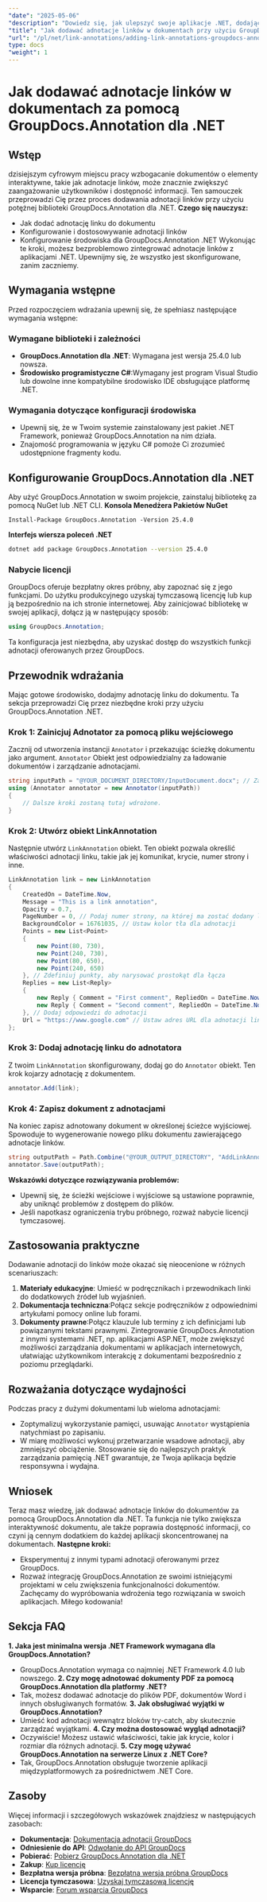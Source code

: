 ```yaml
---
"date": "2025-05-06"
"description": "Dowiedz się, jak ulepszyć swoje aplikacje .NET, dodając interaktywne adnotacje linków przy użyciu potężnej biblioteki GroupDocs.Annotation. Postępuj zgodnie z naszym przewodnikiem krok po kroku i popraw interaktywność dokumentu już dziś."
"title": "Jak dodawać adnotacje linków w dokumentach przy użyciu GroupDocs.Annotation dla .NET | Podręcznik programisty"
"url": "/pl/net/link-annotations/adding-link-annotations-groupdocs-annotation-dotnet/"
type: docs
"weight": 1
---
```


# Jak dodawać adnotacje linków w dokumentach za pomocą GroupDocs.Annotation dla .NET
## Wstęp
dzisiejszym cyfrowym miejscu pracy wzbogacanie dokumentów o elementy interaktywne, takie jak adnotacje linków, może znacznie zwiększyć zaangażowanie użytkowników i dostępność informacji. Ten samouczek przeprowadzi Cię przez proces dodawania adnotacji linków przy użyciu potężnej biblioteki GroupDocs.Annotation dla .NET.
**Czego się nauczysz:**
- Jak dodać adnotację linku do dokumentu
- Konfigurowanie i dostosowywanie adnotacji linków
- Konfigurowanie środowiska dla GroupDocs.Annotation .NET
Wykonując te kroki, możesz bezproblemowo zintegrować adnotacje linków z aplikacjami .NET. Upewnijmy się, że wszystko jest skonfigurowane, zanim zaczniemy.
## Wymagania wstępne
Przed rozpoczęciem wdrażania upewnij się, że spełniasz następujące wymagania wstępne:
### Wymagane biblioteki i zależności
- **GroupDocs.Annotation dla .NET**: Wymagana jest wersja 25.4.0 lub nowsza.
- **Środowisko programistyczne C#**:Wymagany jest program Visual Studio lub dowolne inne kompatybilne środowisko IDE obsługujące platformę .NET.
### Wymagania dotyczące konfiguracji środowiska
- Upewnij się, że w Twoim systemie zainstalowany jest pakiet .NET Framework, ponieważ GroupDocs.Annotation na nim działa.
- Znajomość programowania w języku C# pomoże Ci zrozumieć udostępnione fragmenty kodu.
## Konfigurowanie GroupDocs.Annotation dla .NET
Aby użyć GroupDocs.Annotation w swoim projekcie, zainstaluj bibliotekę za pomocą NuGet lub .NET CLI.
**Konsola Menedżera Pakietów NuGet**
```shell
Install-Package GroupDocs.Annotation -Version 25.4.0
```
**Interfejs wiersza poleceń .NET**
```bash
dotnet add package GroupDocs.Annotation --version 25.4.0
```
### Nabycie licencji
GroupDocs oferuje bezpłatny okres próbny, aby zapoznać się z jego funkcjami. Do użytku produkcyjnego uzyskaj tymczasową licencję lub kup ją bezpośrednio na ich stronie internetowej.
Aby zainicjować bibliotekę w swojej aplikacji, dołącz ją w następujący sposób:
```csharp
using GroupDocs.Annotation;
```
Ta konfiguracja jest niezbędna, aby uzyskać dostęp do wszystkich funkcji adnotacji oferowanych przez GroupDocs.
## Przewodnik wdrażania
Mając gotowe środowisko, dodajmy adnotację linku do dokumentu. Ta sekcja przeprowadzi Cię przez niezbędne kroki przy użyciu GroupDocs.Annotation .NET.
### Krok 1: Zainicjuj Adnotator za pomocą pliku wejściowego
Zacznij od utworzenia instancji `Annotator` i przekazując ścieżkę dokumentu jako argument. `Annotator` Obiekt jest odpowiedzialny za ładowanie dokumentów i zarządzanie adnotacjami.
```csharp
string inputPath = "@YOUR_DOCUMENT_DIRECTORY/InputDocument.docx"; // Zastąp ścieżką swojego dokumentu
using (Annotator annotator = new Annotator(inputPath))
{
    // Dalsze kroki zostaną tutaj wdrożone.
}
```
### Krok 2: Utwórz obiekt LinkAnnotation
Następnie utwórz `LinkAnnotation` obiekt. Ten obiekt pozwala określić właściwości adnotacji linku, takie jak jej komunikat, krycie, numer strony i inne.
```csharp
LinkAnnotation link = new LinkAnnotation
{
    CreatedOn = DateTime.Now,
    Message = "This is a link annotation",
    Opacity = 0.7,
    PageNumber = 0, // Podaj numer strony, na której ma zostać dodany link
    BackgroundColor = 16761035, // Ustaw kolor tła dla adnotacji
    Points = new List<Point>
    {
        new Point(80, 730),
        new Point(240, 730),
        new Point(80, 650),
        new Point(240, 650)
    }, // Zdefiniuj punkty, aby narysować prostokąt dla łącza
    Replies = new List<Reply>
    {
        new Reply { Comment = "First comment", RepliedOn = DateTime.Now },
        new Reply { Comment = "Second comment", RepliedOn = DateTime.Now }
    }, // Dodaj odpowiedzi do adnotacji
    Url = "https://www.google.com" // Ustaw adres URL dla adnotacji linku
};
```
### Krok 3: Dodaj adnotację linku do adnotatora
Z twoim `LinkAnnotation` skonfigurowany, dodaj go do `Annotator` obiekt. Ten krok kojarzy adnotację z dokumentem.
```csharp
annotator.Add(link);
```
### Krok 4: Zapisz dokument z adnotacjami
Na koniec zapisz adnotowany dokument w określonej ścieżce wyjściowej. Spowoduje to wygenerowanie nowego pliku dokumentu zawierającego adnotacje linków.
```csharp
string outputPath = Path.Combine("@YOUR_OUTPUT_DIRECTORY", "AddLinkAnnotation-output.docx");
annotator.Save(outputPath);
```
**Wskazówki dotyczące rozwiązywania problemów:**
- Upewnij się, że ścieżki wejściowe i wyjściowe są ustawione poprawnie, aby uniknąć problemów z dostępem do plików.
- Jeśli napotkasz ograniczenia trybu próbnego, rozważ nabycie licencji tymczasowej.
## Zastosowania praktyczne
Dodawanie adnotacji do linków może okazać się nieocenione w różnych scenariuszach:
1. **Materiały edukacyjne**: Umieść w podręcznikach i przewodnikach linki do dodatkowych źródeł lub wyjaśnień.
2. **Dokumentacja techniczna**:Połącz sekcje podręczników z odpowiednimi artykułami pomocy online lub forami.
3. **Dokumenty prawne**:Połącz klauzule lub terminy z ich definicjami lub powiązanymi tekstami prawnymi.
Zintegrowanie GroupDocs.Annotation z innymi systemami .NET, np. aplikacjami ASP.NET, może zwiększyć możliwości zarządzania dokumentami w aplikacjach internetowych, ułatwiając użytkownikom interakcję z dokumentami bezpośrednio z poziomu przeglądarki.
## Rozważania dotyczące wydajności
Podczas pracy z dużymi dokumentami lub wieloma adnotacjami:
- Zoptymalizuj wykorzystanie pamięci, usuwając `Annotator` wystąpienia natychmiast po zapisaniu.
- W miarę możliwości wykonuj przetwarzanie wsadowe adnotacji, aby zmniejszyć obciążenie.
Stosowanie się do najlepszych praktyk zarządzania pamięcią .NET gwarantuje, że Twoja aplikacja będzie responsywna i wydajna.
## Wniosek
Teraz masz wiedzę, jak dodawać adnotacje linków do dokumentów za pomocą GroupDocs.Annotation dla .NET. Ta funkcja nie tylko zwiększa interaktywność dokumentu, ale także poprawia dostępność informacji, co czyni ją cennym dodatkiem do każdej aplikacji skoncentrowanej na dokumentach.
**Następne kroki:**
- Eksperymentuj z innymi typami adnotacji oferowanymi przez GroupDocs.
- Rozważ integrację GroupDocs.Annotation ze swoimi istniejącymi projektami w celu zwiększenia funkcjonalności dokumentów.
Zachęcamy do wypróbowania wdrożenia tego rozwiązania w swoich aplikacjach. Miłego kodowania!
## Sekcja FAQ
**1. Jaka jest minimalna wersja .NET Framework wymagana dla GroupDocs.Annotation?**
   - GroupDocs.Annotation wymaga co najmniej .NET Framework 4.0 lub nowszego.
**2. Czy mogę adnotować dokumenty PDF za pomocą GroupDocs.Annotation dla platformy .NET?**
   - Tak, możesz dodawać adnotacje do plików PDF, dokumentów Word i innych obsługiwanych formatów.
**3. Jak obsługiwać wyjątki w GroupDocs.Annotation?**
   - Umieść kod adnotacji wewnątrz bloków try-catch, aby skutecznie zarządzać wyjątkami.
**4. Czy można dostosować wygląd adnotacji?**
   - Oczywiście! Możesz ustawić właściwości, takie jak krycie, kolor i rozmiar dla różnych adnotacji.
**5. Czy mogę używać GroupDocs.Annotation na serwerze Linux z .NET Core?**
   - Tak, GroupDocs.Annotation obsługuje tworzenie aplikacji międzyplatformowych za pośrednictwem .NET Core.
## Zasoby
Więcej informacji i szczegółowych wskazówek znajdziesz w następujących zasobach:
- **Dokumentacja**: [Dokumentacja adnotacji GroupDocs](https://docs.groupdocs.com/annotation/net/)
- **Odniesienie do API**: [Odwołanie do API GroupDocs](https://reference.groupdocs.com/annotation/net/)
- **Pobierać**: [Pobierz GroupDocs.Annotation dla .NET](https://releases.groupdocs.com/annotation/net/)
- **Zakup**: [Kup licencję](https://purchase.groupdocs.com/buy)
- **Bezpłatna wersja próbna**: [Bezpłatna wersja próbna GroupDocs](https://releases.groupdocs.com/annotation/net/)
- **Licencja tymczasowa**: [Uzyskaj tymczasową licencję](https://purchase.groupdocs.com/temporary-license/)
- **Wsparcie**: [Forum wsparcia GroupDocs](https://forum.groupdocs.com/c/annotation/)